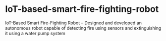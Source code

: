 # IoT-based-smart-fire-fighting-robot
IoT-Based Smart Fire-Fighting Robot – Designed and developed an autonomous robot capable of detecting fire using sensors and extinguishing it using a water pump system
